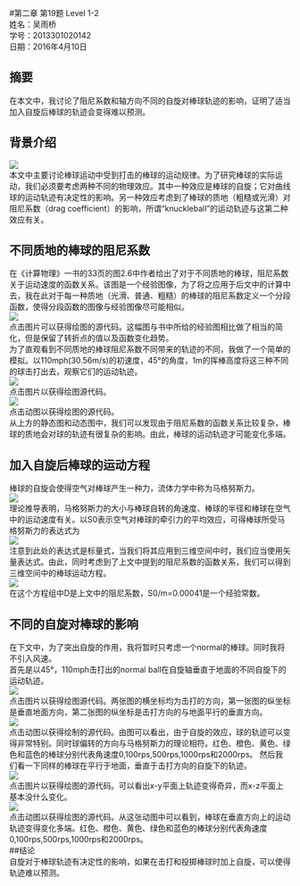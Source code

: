 #第二章 第19题 Level 1-2  
姓名：吴雨桥  
学号：2013301020142  
日期：2016年4月10日  
## 摘要  
在本文中，我讨论了阻尼系数和轴方向不同的自旋对棒球轨迹的影响，证明了适当加入自旋后棒球的轨迹会变得难以预测。
## 背景介绍  
![](https://raw.githubusercontent.com/wuyuqiao/computationalphysics_N2013301020142/master/Chapter2_new/%E6%A3%92%E7%90%83%E8%BF%90%E5%8A%A8%E7%A4%BA%E6%84%8F.gif)  
本文中主要讨论棒球运动中受到打击的棒球的运动规律。为了研究棒球的实际运动，我们必须要考虑两种不同的物理效应。其中一种效应是棒球的自旋；它对曲线球的运动轨迹有决定性的影响。另一种效应考虑到了棒球的质地（粗糙或光滑）对阻尼系数（drag coefficient）的影响，所谓“knuckleball”的运动轨迹与这第二种效应有关。  
## 不同质地的棒球的阻尼系数  
在《计算物理》一书的33页的图2.6中作者给出了对于不同质地的棒球，阻尼系数关于运动速度的函数关系。该图是一个经验图像，为了将之应用于后文中的计算中去，我在此对于每一种质地（光滑、普通、粗糙）的棒球的阻尼系数定义一个分段函数，使得分段函数的图像与经验图像尽可能相似。  
[![](https://raw.githubusercontent.com/wuyuqiao/computationalphysics_N2013301020142/master/Chapter2_new/drag%20appr.png)](https://raw.githubusercontent.com/wuyuqiao/computationalphysics_N2013301020142/master/Chapter2_new/drag%20coefficient%20define.py)  
点击图片可以获得绘图的源代码。这幅图与书中所给的经验图相比做了相当的简化，但是保留了转折点的值以及函数变化趋势。  
为了直观看到不同质地的棒球阻尼系数不同带来的轨迹的不同，我做了一个简单的模拟。以110mph(30.56m/s)的初速度，45°的角度，1m的挥棒高度将这三种不同的球击打出去，观察它们的运动轨迹。  
[![](https://raw.githubusercontent.com/wuyuqiao/computationalphysics_N2013301020142/master/Chapter2_new/drag%20ball.png)](https://raw.githubusercontent.com/wuyuqiao/computationalphysics_N2013301020142/master/Chapter2_new/drag%20ball.py)  
点击图片以获得绘图源代码。  
[![](https://raw.githubusercontent.com/wuyuqiao/computationalphysics_N2013301020142/master/Chapter2_new/3d%20drag%20co.gif)](https://raw.githubusercontent.com/wuyuqiao/computationalphysics_N2013301020142/master/Chapter2_new/3d%20drag%20coe.py)  
点击动图以获得绘图的源代码。  
从上方的静态图和动态图中，我们可以发现由于阻尼系数的函数关系比较复杂，棒球的质地会对球的轨迹有很复杂的影响。由此，棒球的运动轨迹才可能变化多端。   
## 加入自旋后棒球的运动方程  
棒球的自旋会使得空气对棒球产生一种力，流体力学中称为马格努斯力。  
![](https://raw.githubusercontent.com/wuyuqiao/computationalphysics_N2013301020142/master/Chapter2_new/%E9%A9%AC%E6%A0%BC%E5%8A%AA%E6%96%AF%E5%8A%9B%E7%A4%BA%E6%84%8F%E5%9B%BE.jpg)   
理论推导表明，马格努斯力的大小与棒球自转的角速度、棒球的半径和棒球在空气中的运动速度有关。以S0表示空气对棒球的牵引力的平均效应，可得棒球所受马格努斯力的表达式为  
![](https://raw.githubusercontent.com/wuyuqiao/computationalphysics_N2013301020142/master/Chapter2_new/%E9%A9%AC%E6%A0%BC%E5%8A%AA%E6%96%AF%E5%8A%9B%E5%85%AC%E5%BC%8F.png)  
注意到此处的表达式是标量式，当我们将其应用到三维空间中时，我们应当使用矢量表达式。由此，同时考虑到了上文中提到的阻尼系数的函数关系，我们可以得到三维空间中的棒球运动方程。  
![](https://raw.githubusercontent.com/wuyuqiao/computationalphysics_N2013301020142/master/Chapter2_new/equation.png)   
在这个方程组中D是上文中的阻尼系数，S0/m=0.00041是一个经验常数。  
## 不同的自旋对棒球的影响
在下文中，为了突出自旋的作用，我将暂时只考虑一个normal的棒球。同时我将不引入风速。  
首先是以45°，110mph击打出的normal ball在自旋轴垂直于地面的不同自旋下的运动轨迹。  
[![](https://raw.githubusercontent.com/wuyuqiao/computationalphysics_N2013301020142/master/Chapter2_new/sb1.png)](https://raw.githubusercontent.com/wuyuqiao/computationalphysics_N2013301020142/master/Chapter2_new/z%20omega.py)  
点击图片以获得绘图源代码。两张图的横坐标均为击打的方向，第一张图的纵坐标是垂直地面方向，第二张图的纵坐标是击打方向的与地面平行的垂直方向。  
[![](https://raw.githubusercontent.com/wuyuqiao/computationalphysics_N2013301020142/master/Chapter2_new/spin%203d%20vertical.gif)](https://raw.githubusercontent.com/wuyuqiao/computationalphysics_N2013301020142/master/Chapter2_new/spin%203d%20vertical.py)  
点击动图以获得绘制的源代码。由图可以看出，由于自旋的效应，球的轨迹可以变得非常特别。同时球偏转的方向与马格努斯力的理论相符。红色、橙色、黄色、绿色和蓝色的棒球分别代表角速度0,100rps,500rps,1000rps和2000rps。
然后我们看一下同样的棒球在平行于地面，垂直于击打方向的自旋下的轨迹。  
[![](https://raw.githubusercontent.com/wuyuqiao/computationalphysics_N2013301020142/master/Chapter2_new/sb2.png)](https://raw.githubusercontent.com/wuyuqiao/computationalphysics_N2013301020142/master/Chapter2_new/z%20omega%20-%20Copy.py)  
点击图片以获得绘图的源代码。可以看出x-y平面上轨迹变得奇异，而x-z平面上基本没什么变化。  
[![](https://raw.githubusercontent.com/wuyuqiao/computationalphysics_N2013301020142/master/Chapter2_new/%E8%8B%A5%E6%B0%B4GIF%E6%88%AA%E5%9B%BE_2016%E5%B9%B44%E6%9C%8819%E6%97%A523%E7%82%B96%E5%88%8650%E7%A7%92.gif)](https://raw.githubusercontent.com/wuyuqiao/computationalphysics_N2013301020142/master/Chapter2_new/spin%203d%20vertical%20-%20Copy.py)  
点击动图以获得绘图的源代码。从这张动图中可以看到，棒球在垂直方向上的运动轨迹变得变化多端。红色、橙色、黄色、绿色和蓝色的棒球分别代表角速度0,100rps,500rps,1000rps和2000rps。  
##结论  
自旋对于棒球轨迹有决定性的影响，如果在击打和投掷棒球时加上自旋，可以使得轨迹难以预测。
